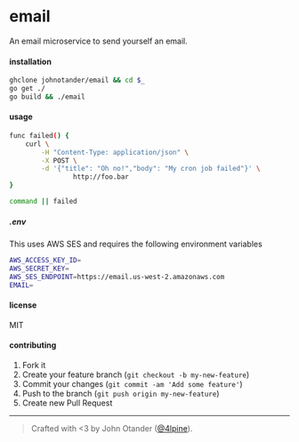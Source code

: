 # email

An email microservice to send yourself an email.

#### installation

```sh
ghclone johnotander/email && cd $_
go get ./
go build && ./email
```

#### usage

```sh
func failed() {
	curl \
		-H "Content-Type: application/json" \
		-X POST \
		-d '{"title": "Oh no!","body": "My cron job failed"}' \
                http://foo.bar
}

command || failed
```

##### .env

This uses AWS SES and requires the following environment variables

```sh
AWS_ACCESS_KEY_ID=
AWS_SECRET_KEY=
AWS_SES_ENDPOINT=https://email.us-west-2.amazonaws.com
EMAIL=
```

#### license

MIT

#### contributing

1. Fork it
2. Create your feature branch (`git checkout -b my-new-feature`)
3. Commit your changes (`git commit -am 'Add some feature'`)
4. Push to the branch (`git push origin my-new-feature`)
5. Create new Pull Request

***

> Crafted with <3 by John Otander ([@4lpine](https://twitter.com/4lpine)).

